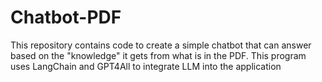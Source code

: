# Chatbot-PDF
This repository contains code to create a simple chatbot that can answer based on the "knowledge" it gets from what is in the PDF. This program uses LangChain and GPT4All to integrate LLM into the application

